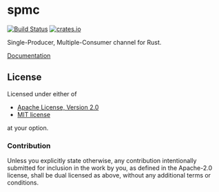 # spmc

[![Build Status](https://travis-ci.org/seanmonstar/spmc.svg?branch=master)](https://travis-ci.org/seanmonstar/spmc)
[![crates.io](https://img.shields.io/crates/v/spmc.svg)](https://crates.io/crates/spmc)

Single-Producer, Multiple-Consumer channel for Rust.

[Documentation](https://docs.rs/spmc)

## License

Licensed under either of

* [Apache License, Version 2.0](LICENSE-APACHE)
* [MIT license](LICENSE-MIT)

at your option.

### Contribution

Unless you explicitly state otherwise, any contribution intentionally submitted for inclusion in the work by you, as defined in the Apache-2.0 license, shall be dual licensed as above, without any additional terms or conditions.
